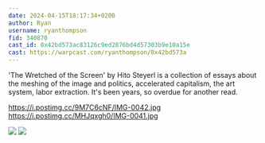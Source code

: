 ```yaml
---
date: 2024-04-15T18:17:34+0200
author: Ryan
username: ryanthompson
fid: 340870
cast_id: 0x42bd573ac83126c9ed2876bd4d57303b9e10a15e
cast: https://warpcast.com/ryanthompson/0x42bd573a
---
```

'The Wretched of the Screen' by Hito Steyerl is a collection of essays about the meshing of the image and politics, accelerated capitalism, the art system, labor extraction. It's been years, so overdue for another read.  
  
https://i.postimg.cc/9M7C6cNF/IMG-0042.jpg  
https://i.postimg.cc/MHJqxgh0/IMG-0041.jpg  

![](https://imagedelivery.net/BXluQx4ige9GuW0Ia56BHw/82084a55-7a37-4870-cb07-b208b1cca900/original)
![](https://imagedelivery.net/BXluQx4ige9GuW0Ia56BHw/1890d463-54d3-4fc0-73df-5e6773426d00/original)